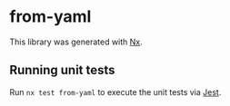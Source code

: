 # from-yaml

This library was generated with [Nx](https://nx.dev).

## Running unit tests

Run `nx test from-yaml` to execute the unit tests via [Jest](https://jestjs.io).
